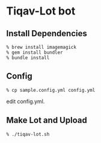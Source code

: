 Tiqav-Lot bot
=============


Install Dependencies
--------------------

    % brew install imagemagick
    % gem install bundler
    % bundle install


Config
------

    % cp sample.config.yml config.yml

edit config.yml.


Make Lot and Upload
-------------------

    % ./tiqav-lot.sh
